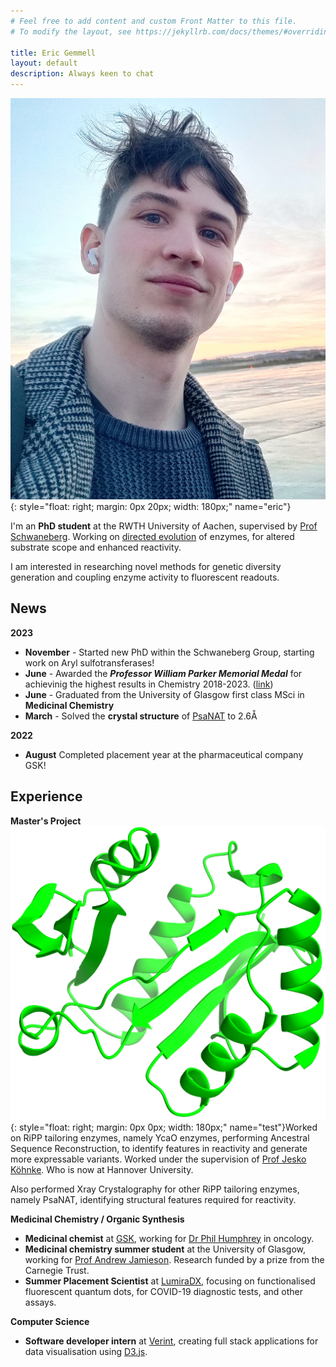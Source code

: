 ```yaml
---
# Feel free to add content and custom Front Matter to this file.
# To modify the layout, see https://jekyllrb.com/docs/themes/#overriding-theme-defaults

title: Eric Gemmell
layout: default
description: Always keen to chat
---
```

![eric_gemmell](static/images/eric.jpg){: style="float: right; margin: 0px 20px; width: 180px;" name="eric"}

I'm an **PhD student** at the RWTH University of Aachen, supervised by <a target="_blank" href="https://www.biotec.rwth-aachen.de/cms/BIOTEC/Der-Lehrstuhl/ABBt-Team/~ldbc/Ulrich-Schwaneberg/?allou=1">Prof Schwaneberg</a>. Working on <a target="_blank" href="https://en.wikipedia.org/wiki/Directed_evolution">directed evolution</a> of enzymes, for altered substrate scope and enhanced reactivity.

I am interested in researching novel methods for genetic diversity generation and coupling enzyme activity to fluorescent readouts.

## <span>News</span>
**2023**
 - **November** - Started new PhD within the Schwaneberg Group, starting work on Aryl sulfotransferases!
 - **June** - Awarded the ***Professor William Parker Memorial Medal*** for achievinig the highest results in Chemistry 2018-2023. (<a target="_blank" href="https://www.gla.ac.uk/schools/chemistry/news/headline_781842_en.html">link</a>)
 - **June** - Graduated from the University of Glasgow first class MSci in **Medicinal Chemistry**
 - **March** - Solved the **crystal structure** of <a target="_blank" href="static/files/PsaNAT.pdb">PsaNAT</a> to 2.6Å

**2022**
 - **August** Completed placement year at the pharmaceutical company GSK!


## <span>Experience</span>

__Master's Project__
![PsaNAT](static/images/PsaNAT.png){: style="float: right; margin: 0px 0px; width: 180px;" name="test"}Worked on RiPP tailoring enzymes, namely YcaO enzymes, performing Ancestral Sequence Reconstruction, to identify features in reactivity and generate more expressable variants. Worked under the supervision of <a target="_blank" href="https://www.gla.ac.uk/schools/chemistry/staff/jeskokohnke/">Prof Jesko Köhnke</a>. Who is now at Hannover University. 


Also performed Xray Crystalography for other RiPP tailoring enzymes, namely PsaNAT, identifying structural features required for reactivity.

__Medicinal Chemistry / Organic Synthesis__
* __Medicinal chemist__ at <a target="_blank" href="https://www.gsk.com/">GSK</a>, working for <a target="_blank" href="https://www.linkedin.com/in/phil-humphreys-3b069348/">Dr Phil Humphrey</a> in oncology.
* __Medicinal chemistry summer student__ at the University of Glasgow, working for <a target="_blank" href="https://www.chem.gla.ac.uk/jamiesonlab/">Prof Andrew Jamieson</a>. Research funded by a prize from the Carnegie Trust.
* __Summer Placement Scientist__ at [LumiraDX](https://www.lumiradx.com/uk-en/), focusing on functionalised fluorescent quantum dots, for COVID-19 diagnostic tests, and other assays.

__Computer Science__
* __Software developer intern__ at <a target="_blank" href="https://www.verint.com/">Verint</a>, creating full stack applications for data visualisation using <a target="_blank" href="https://d3js.org/">D3.js</a>.
